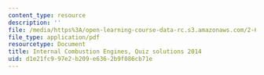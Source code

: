 ```yaml
---
content_type: resource
description: ''
file: /media/https%3A/open-learning-course-data-rc.s3.amazonaws.com/2-61-internal-combustion-engines-spring-2017/d1e21fc997e2b209e6362b9f086cb71e_MIT2_61S17_quiz_2014soln.pdf
file_type: application/pdf
resourcetype: Document
title: Internal Combustion Engines, Quiz solutions 2014
uid: d1e21fc9-97e2-b209-e636-2b9f086cb71e
---
```

